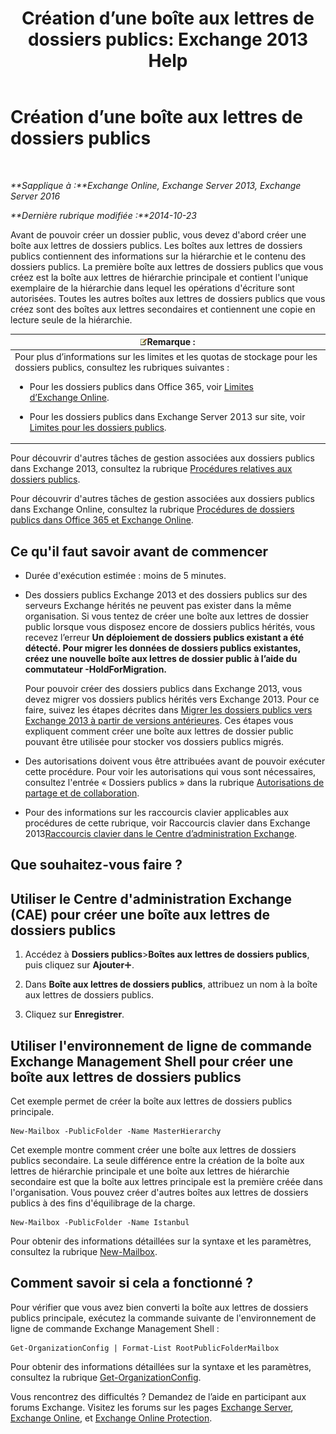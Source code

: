 ﻿---
title: 'Création d’une boîte aux lettres de dossiers publics: Exchange 2013 Help'
TOCTitle: Création d’une boîte aux lettres de dossiers publics
ms:assetid: 64437ffd-231b-4c10-84df-232ccbe9538f
ms:mtpsurl: https://technet.microsoft.com/fr-fr/library/JJ552410(v=EXCHG.150)
ms:contentKeyID: 50478283
ms.date: 04/24/2018
mtps_version: v=EXCHG.150
ms.translationtype: HT
---

# Création d’une boîte aux lettres de dossiers publics

 

_**Sapplique à :**Exchange Online, Exchange Server 2013, Exchange Server 2016_

_**Dernière rubrique modifiée :**2014-10-23_

Avant de pouvoir créer un dossier public, vous devez d'abord créer une boîte aux lettres de dossiers publics. Les boîtes aux lettres de dossiers publics contiennent des informations sur la hiérarchie et le contenu des dossiers publics. La première boîte aux lettres de dossiers publics que vous créez est la boîte aux lettres de hiérarchie principale et contient l'unique exemplaire de la hiérarchie dans lequel les opérations d'écriture sont autorisées. Toutes les autres boîtes aux lettres de dossiers publics que vous créez sont des boîtes aux lettres secondaires et contiennent une copie en lecture seule de la hiérarchie.

<table>
<colgroup>
<col style="width: 100%" />
</colgroup>
<thead>
<tr class="header">
<th><img src="images/JJ159664.note(EXCHG.150).gif" title="Remarque" alt="Remarque" />Remarque :</th>
</tr>
</thead>
<tbody>
<tr class="odd">
<td>Pour plus d’informations sur les limites et les quotas de stockage pour les dossiers publics, consultez les rubriques suivantes :
<ul>
<li><p>Pour les dossiers publics dans Office 365, voir <a href="https://go.microsoft.com/fwlink/?linkid=391188">Limites d’Exchange Online</a>.</p></li>
<li><p>Pour les dossiers publics dans Exchange Server 2013 sur site, voir <a href="limits-for-public-folders-exchange-2013-help.md">Limites pour les dossiers publics</a>.</p></li>
</ul></td>
</tr>
</tbody>
</table>


Pour découvrir d'autres tâches de gestion associées aux dossiers publics dans Exchange 2013, consultez la rubrique [Procédures relatives aux dossiers publics](public-folder-procedures-exchange-2013-help.md).

Pour découvrir d'autres tâches de gestion associées aux dossiers publics dans Exchange Online, consultez la rubrique [Procédures de dossiers publics dans Office 365 et Exchange Online](https://technet.microsoft.com/fr-fr/library/jj966272\(v=exchg.150\)).

## Ce qu'il faut savoir avant de commencer

  - Durée d'exécution estimée : moins de 5 minutes.

  - Des dossiers publics Exchange 2013 et des dossiers publics sur des serveurs Exchange hérités ne peuvent pas exister dans la même organisation. Si vous tentez de créer une boîte aux lettres de dossier public lorsque vous disposez encore de dossiers publics hérités, vous recevez l’erreur **Un déploiement de dossiers publics existant a été détecté. Pour migrer les données de dossiers publics existantes, créez une nouvelle boîte aux lettres de dossier public à l’aide du commutateur -HoldForMigration.**
    
    Pour pouvoir créer des dossiers publics dans Exchange 2013, vous devez migrer vos dossiers publics hérités vers Exchange 2013. Pour ce faire, suivez les étapes décrites dans [Migrer les dossiers publics vers Exchange 2013 à partir de versions antérieures](https://technet.microsoft.com/fr-fr/library/jj150486\(v=exchg.150\)). Ces étapes vous expliquent comment créer une boîte aux lettres de dossier public pouvant être utilisée pour stocker vos dossiers publics migrés.

  - Des autorisations doivent vous être attribuées avant de pouvoir exécuter cette procédure. Pour voir les autorisations qui vous sont nécessaires, consultez l'entrée « Dossiers publics » dans la rubrique [Autorisations de partage et de collaboration](sharing-and-collaboration-permissions-exchange-2013-help.md).

  - Pour des informations sur les raccourcis clavier applicables aux procédures de cette rubrique, voir Raccourcis clavier dans Exchange 2013[Raccourcis clavier dans le Centre d’administration Exchange](keyboard-shortcuts-in-the-exchange-admin-center-exchange-online-protection-help.md).

## Que souhaitez-vous faire ?

## Utiliser le Centre d'administration Exchange (CAE) pour créer une boîte aux lettres de dossiers publics

1.  Accédez à **Dossiers publics**\>**Boîtes aux lettres de dossiers publics**, puis cliquez sur **Ajouter**![Icône Ajouter](images/JJ218640.c1e75329-d6d7-4073-a27d-498590bbb558(EXCHG.150).gif "Icône Ajouter").

2.  Dans **Boîte aux lettres de dossiers publics**, attribuez un nom à la boîte aux lettres de dossiers publics.

3.  Cliquez sur **Enregistrer**.

## Utiliser l'environnement de ligne de commande Exchange Management Shell pour créer une boîte aux lettres de dossiers publics

Cet exemple permet de créer la boîte aux lettres de dossiers publics principale.

    New-Mailbox -PublicFolder -Name MasterHierarchy

Cet exemple montre comment créer une boîte aux lettres de dossiers publics secondaire. La seule différence entre la création de la boîte aux lettres de hiérarchie principale et une boîte aux lettres de hiérarchie secondaire est que la boîte aux lettres principale est la première créée dans l'organisation. Vous pouvez créer d'autres boîtes aux lettres de dossiers publics à des fins d'équilibrage de la charge.

    New-Mailbox -PublicFolder -Name Istanbul 

Pour obtenir des informations détaillées sur la syntaxe et les paramètres, consultez la rubrique [New-Mailbox](https://technet.microsoft.com/fr-fr/library/aa997663\(v=exchg.150\)).

## Comment savoir si cela a fonctionné ?

Pour vérifier que vous avez bien converti la boîte aux lettres de dossiers publics principale, exécutez la commande suivante de l'environnement de ligne de commande Exchange Management Shell :

    Get-OrganizationConfig | Format-List RootPublicFolderMailbox

Pour obtenir des informations détaillées sur la syntaxe et les paramètres, consultez la rubrique [Get-OrganizationConfig](https://technet.microsoft.com/fr-fr/library/aa997571\(v=exchg.150\)).

Vous rencontrez des difficultés ? Demandez de l’aide en participant aux forums Exchange. Visitez les forums sur les pages [Exchange Server](https://go.microsoft.com/fwlink/p/?linkid=60612), [Exchange Online](https://go.microsoft.com/fwlink/p/?linkid=267542), et [Exchange Online Protection](https://go.microsoft.com/fwlink/p/?linkid=285351).

